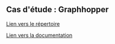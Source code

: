 ## Cas d'étude : Graphhopper

[Lien vers le répertoire](https://github.com/marionnee/graphhopper)

[Lien vers la documentation](https://github.com/marionnee/graphhopper/blob/master/Documentation_TP3.md)
